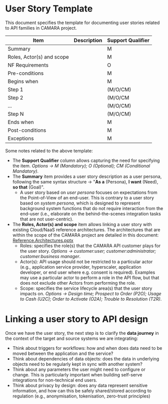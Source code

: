 # User Story Template
This document specifies the template for documenting user stories related to API families in CAMARA project. 

| Item                      | Description | Support Qualifier |
|---------------------------|-------------|-------------------|
| Summary                   |             | M                 |
| Roles, Actor(s) and scope |             | M                 |
| NF Requirements           |             | O                 |
| Pre-conditions            |             | M                 |
| Begins when               |             | M                 |
| Step 1                    |             | (M/O/CM)          |
| Step 2                    |             | (M/O/CM           |
| ...                       |             | (M/O/CM)          |
| Step N                    |             | (M/O/CM)          |
| Ends when                 |             | M                 |
| Post-conditions           |             | M                 |
| Exceptions                |             | M                 | 


Some notes related to the above template:

- The **Support Qualifier** column allows capturing the need for specifying the item. _Options -> M (Mandatory); O (Optional); CM (Conditional Mandatory)_.
- The **Summary** item provides a user story description as a user persona, following the same syntax structure -> "**As a** (Persona), **I want** (Need), **so that** (Goal)".
  - A user story based on _user persona_ focuses on expectations from the Point-of-View of an end-user. This is contrary to a user story based on _system persona_, which is designed to represent background system functions that do not require interaction from the end-user (i.e., elaborate on the behind-the-scenes integration tasks that are not user-centric).
- The **Roles, Actor(s) and scope** item allows linking a user story with existing Cloud/NaaS reference architectures. The architectures that are within the scope of the CAMARA project are detailed in this document: [Reference.Architectures.pptx](/documentation/SupportingDocuments/Reference.Architectures.pptx)
  - Roles: specifies the role(s) that the CAMARA API customer plays for the user story. _Options -> customer:user; customer:administrator; customer:business manager_.
  - Actor(s): API usage should not be restricted to a particular actor (e.g., application service provider, hyperscaler, application developer, or end user where e.g. consent is required). Examples may use a particular actor to perform a role in the API flow, but that does not exclude other Actors from performing the role.
  - Scope: specifies the service lifecycle area(s) that the user story impacts on. _Options -> Design time; Prospect to Order (P2O); Usage to Cash (U2C); Order to Activate (O2A); Trouble to Resolution (T2R)_.

# Linking a user story to API design

Once we have the user story, the next step is to clarify the **data journey** in the context of the target and source systems we are integrating:
- Think about triggers for workflows: how and when does data need to be moved between the application and the service?
- Think about dependencies of data objects: does the data in underlying objects need to be regularly kept in sync with another system?
- Think about any parameters the user might need to configure or change. This is particularly important when building self-serve integrations for non-technical end users.
- Think about privacy by design: does any data represent sensitive information, and how can this be safely shared/stored according to regulation (e.g., anonymisation, tokenisation, zero-trust principles)


